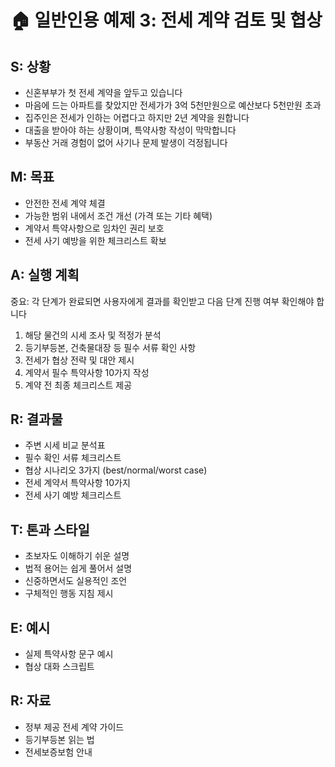 # 🏠 일반인용 예제 3: 전세 계약 검토 및 협상

## S: 상황
- 신혼부부가 첫 전세 계약을 앞두고 있습니다
- 마음에 드는 아파트를 찾았지만 전세가가 3억 5천만원으로 예산보다 5천만원 초과
- 집주인은 전세가 인하는 어렵다고 하지만 2년 계약을 원합니다
- 대출을 받아야 하는 상황이며, 특약사항 작성이 막막합니다
- 부동산 거래 경험이 없어 사기나 문제 발생이 걱정됩니다

## M: 목표
- 안전한 전세 계약 체결
- 가능한 범위 내에서 조건 개선 (가격 또는 기타 혜택)
- 계약서 특약사항으로 임차인 권리 보호
- 전세 사기 예방을 위한 체크리스트 확보

## A: 실행 계획
중요: 각 단계가 완료되면 사용자에게 결과를 확인받고 다음 단계 진행 여부 확인해야 합니다

1. 해당 물건의 시세 조사 및 적정가 분석
2. 등기부등본, 건축물대장 등 필수 서류 확인 사항
3. 전세가 협상 전략 및 대안 제시
4. 계약서 필수 특약사항 10가지 작성
5. 계약 전 최종 체크리스트 제공

## R: 결과물
- 주변 시세 비교 분석표
- 필수 확인 서류 체크리스트
- 협상 시나리오 3가지 (best/normal/worst case)
- 전세 계약서 특약사항 10가지
- 전세 사기 예방 체크리스트

## T: 톤과 스타일
- 초보자도 이해하기 쉬운 설명
- 법적 용어는 쉽게 풀어서 설명
- 신중하면서도 실용적인 조언
- 구체적인 행동 지침 제시

## E: 예시
- 실제 특약사항 문구 예시
- 협상 대화 스크립트

## R: 자료
- 정부 제공 전세 계약 가이드
- 등기부등본 읽는 법
- 전세보증보험 안내